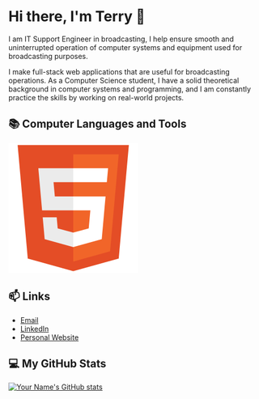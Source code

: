 # Hi there, I'm Terry 👋

I am IT Support Engineer in broadcasting, I help ensure smooth and uninterrupted operation of computer systems and equipment used for broadcasting purposes. 

I make full-stack web applications that are useful for broadcasting operations. As a Computer Science student, I have a solid theoretical background in computer systems and programming, and I am constantly practice the skills by working on real-world projects.

## 📚 Computer Languages and Tools

![HTML5 icon](https://github.com/devicons/devicon/raw/master/icons/html5/html5-original.svg)


## 📫 Links

- [Email](mailto:youremail@example.com)
- [LinkedIn](https://www.linkedin.com/in/yourprofile)
- [Personal Website](https://www.yourwebsite.com)

## 💻 My GitHub Stats

[![Your Name's GitHub stats](https://github-readme-stats.vercel.app/api?username=yourusername)](https://github.com/anuraghazra/github-readme-stats)


